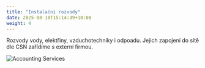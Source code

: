 ```yaml
---
title: "Instalační rozvody"
date: 2025-08-18T15:14:39+10:00
weight: 4
---
```


Rozvody vody, elektřiny, vzduchotechniky i odpoadu.
Jejich zapojení do sítě dle CSN zařídíme s externí firmou.

![Accounting Services](/images/plumbing.webp)
